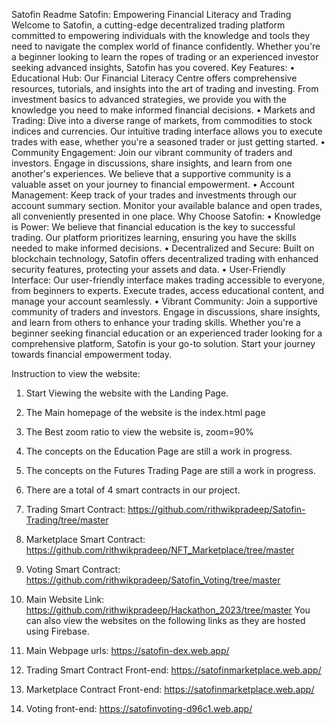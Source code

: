 Satofin Readme
Satofin: Empowering Financial Literacy and Trading
Welcome to Satofin, a cutting-edge decentralized trading platform committed to empowering individuals with the knowledge and tools they need to navigate the complex world of finance confidently. Whether you're a beginner looking to learn the ropes of trading or an experienced investor seeking advanced insights, Satofin has you covered.
Key Features:
•	Educational Hub: Our Financial Literacy Centre offers comprehensive resources, tutorials, and insights into the art of trading and investing. From investment basics to advanced strategies, we provide you with the knowledge you need to make informed financial decisions.
•	Markets and Trading: Dive into a diverse range of markets, from commodities to stock indices and currencies. Our intuitive trading interface allows you to execute trades with ease, whether you're a seasoned trader or just getting started.
•	Community Engagement: Join our vibrant community of traders and investors. Engage in discussions, share insights, and learn from one another's experiences. We believe that a supportive community is a valuable asset on your journey to financial empowerment.
•	Account Management: Keep track of your trades and investments through our account summary section. Monitor your available balance and open trades, all conveniently presented in one place.
Why Choose Satofin:
•	Knowledge is Power: We believe that financial education is the key to successful trading. Our platform prioritizes learning, ensuring you have the skills needed to make informed decisions.
•	Decentralized and Secure: Built on blockchain technology, Satofin offers decentralized trading with enhanced security features, protecting your assets and data.
•	User-Friendly Interface: Our user-friendly interface makes trading accessible to everyone, from beginners to experts. Execute trades, access educational content, and manage your account seamlessly.
•	Vibrant Community: Join a supportive community of traders and investors. Engage in discussions, share insights, and learn from others to enhance your trading skills.
Whether you're a beginner seeking financial education or an experienced trader looking for a comprehensive platform, Satofin is your go-to solution. Start your journey towards financial empowerment today.

Instruction to view the website:
1.	Start Viewing the website with the Landing Page.
2.	The Main homepage of the website is the index.html page
3.	The Best zoom ratio to view the website is, zoom=90%
4.	The concepts on the Education Page are still a work in progress.
5.	The concepts on the Futures Trading Page are still a work in progress.
6.	There are a total of 4 smart contracts in our project.

1.	Trading Smart Contract: https://github.com/rithwikpradeep/Satofin-Trading/tree/master
2.	Marketplace Smart Contract:
https://github.com/rithwikpradeep/NFT_Marketplace/tree/master
3.	Voting Smart Contract: 
https://github.com/rithwikpradeep/Satofin_Voting/tree/master
4.	Main Website Link: 
https://github.com/rithwikpradeep/Hackathon_2023/tree/master
You can also view the websites on the following links as they are hosted using Firebase.
1. Main Webpage urls: https://satofin-dex.web.app/
2. Trading Smart Contract Front-end: https://satofinmarketplace.web.app/
3. Marketplace Contract Front-end: https://satofinmarketplace.web.app/
4. Voting front-end: https://satofinvoting-d96c1.web.app/



